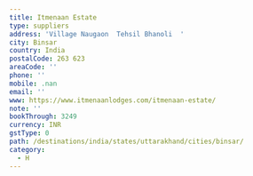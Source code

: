 ```yaml
---
title: Itmenaan Estate
type: suppliers
address: 'Village Naugaon  Tehsil Bhanoli  '
city: Binsar
country: India
postalCode: 263 623
areaCode: ''
phone: ''
mobile: .nan
email: ''
www: https://www.itmenaanlodges.com/itmenaan-estate/
note: ''
bookThrough: 3249
currency: INR
gstType: 0
path: /destinations/india/states/uttarakhand/cities/binsar/
category:
  - H
---
```



